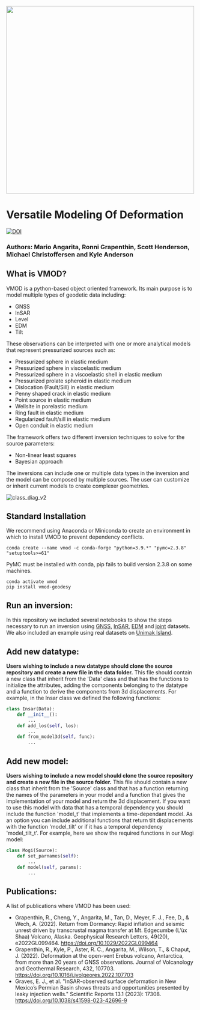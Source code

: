 [comment]: <> (<img src="https://github.com/uafgeotools/vmod/assets/16811978/297cecd1-78d6-4146-9f7a-fc1c623f1cbf" width="300">)
<img src="https://github.com/uafgeotools/vmod/assets/16811978/8cc49246-df4c-43fb-9254-a8351d0ebc83" width="500">

# Versatile Modeling Of Deformation
[![DOI](https://zenodo.org/badge/DOI/10.5281/zenodo.10070627.svg)](https://doi.org/10.5281/zenodo.10070627)

### Authors: Mario Angarita, Ronni Grapenthin, Scott Henderson, Michael Christoffersen and Kyle Anderson

## What is VMOD?

VMOD is a python-based object oriented framework. Its main purpose is to model multiple types of geodetic data including:

- GNSS
- InSAR
- Level
- EDM
- Tilt

These observations can be interpreted with one or more analytical models that represent pressurized sources such as:

- Pressurized sphere in elastic medium
- Pressurized sphere in viscoelastic medium
- Pressurized sphere in a viscoelastic shell in elastic medium
- Pressurized prolate spheroid in elastic medium
- Dislocation (Fault/Sill) in elastic medium
- Penny shaped crack in elastic medium
- Point source in elastic medium
- Wellsite in porelastic medium
- Ring fault in elastic medium
- Regularized fault/sill in elastic medium
- Open conduit in elastic medium

The framework offers two different inversion techniques to solve for the source parameters:

- Non-linear least squares
- Bayesian approach

The inversions can include one or multiple data types in the inversion and the model can be composed by multiple sources. The user can customize or inherit current models to create complexer geometries.

![class_diag_v2](https://github.com/uafgeotools/vmod/assets/16811978/8c49b4b4-3399-440f-81a7-9aefc79887a8)

## Standard Installation

We recommend using Anaconda or Miniconda to create an environment in which to install VMOD to prevent dependency conflicts.
```console
conda create --name vmod -c conda-forge "python=3.9.*" "pymc=2.3.8" "setuptools>=61"
```
PyMC must be installed with conda, pip fails to build version 2.3.8 on some machines.

```console
conda activate vmod
pip install vmod-geodesy
```

## Run an inversion:

In this repository we included several notebooks to show the steps necessary to run an inversion using [GNSS](dvd_gnss_low.ipynb), [InSAR](dvd_insar_low_off.ipynb), [EDM](example_synthetic_edm.ipynb) and [joint](dvd_joint_low.ipynb) datasets. We also included an example using real datasets on [Unimak Island](example_unimak_joint.ipynb).

## Add new datatype:

**Users wishing to include a new datatype should clone the source repository and create a new file in the data folder.** This file should contain a new class that inherit from the 'Data' class and that has the functions to initialize the attributes, adding the components belonging to the datatype and a function to derive the components from 3d displacements. For example, in the Insar class we defined the following functions:

```python
class Insar(Data):
    def __init__():
        ...
    def add_los(self, los):
        ...
    def from_model3d(self, func):
        ...
```

## Add new model:

**Users wishing to include a new model should clone the source repository and create a new file in the source folder.** This file should contain a new class that inherit from the 'Source' class and that has a function returning the names of the parameters in your model and a function that gives the implementation of your model and return the 3d displacement. If you want to use this model with data that has a temporal dependency you should include the function 'model_t' that implements a time-dependant model. As an option you can include additional functions that return tilt displacements with the function 'model_tilt' or if it has a temporal dependency 'model_tilt_t'. For example, here we show the required functions in our Mogi model:

```python
class Mogi(Source):
    def set_parnames(self):
        ...
    def model(self, params):
        ...
```

## Publications:

A list of publications where VMOD has been used:

- Grapenthin, R., Cheng, Y., Angarita, M., Tan, D., Meyer, F. J., Fee, D., & Wech, A. (2022). Return from Dormancy: Rapid inflation and seismic unrest driven by transcrustal magma transfer at Mt. Edgecumbe (L’úx Shaa) Volcano, Alaska. Geophysical Research Letters, 49(20), e2022GL099464. https://doi.org/10.1029/2022GL099464
- Grapenthin, R., Kyle, P., Aster, R. C., Angarita, M., Wilson, T., & Chaput, J. (2022). Deformation at the open-vent Erebus volcano, Antarctica, from more than 20 years of GNSS observations. Journal of Volcanology and Geothermal Research, 432, 107703. https://doi.org/10.1016/j.jvolgeores.2022.107703
- Graves, E. J., et al. "InSAR-observed surface deformation in New Mexico’s Permian Basin shows threats and opportunities presented by leaky injection wells." Scientific Reports 13.1 (2023): 17308. https://doi.org/10.1038/s41598-023-42696-9

